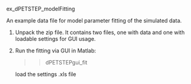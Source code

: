 ex_dPETSTEP_modelFitting

An example data file for model parameter fitting of the simulated data.

1.   Unpack the zip file. It contains two files, one with data and one with loadable settings for GUI usage.

2.   Run the fitting via GUI in Matlab:

	 >> dPETSTEPgui_fit
	 
	 load the settings .xls file
	